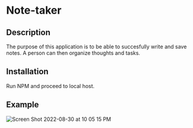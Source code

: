 # Note-taker

## Description
The purpose of this application is to be able to succesfully write and save notes.  A person can then organize thoughts and tasks.
## Installation
Run NPM and proceed to local host.
## Example
![Screen Shot 2022-08-30 at 10 05 15 PM](https://user-images.githubusercontent.com/107006987/187590441-d79f11c7-2dce-42ce-bf03-a73e28b1081a.png)
